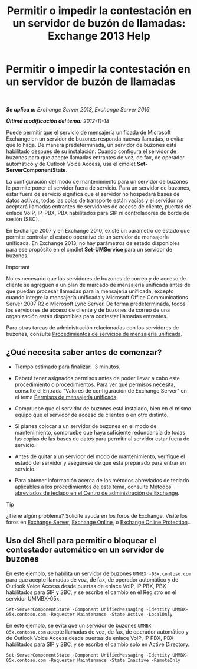 ﻿---
title: 'Permitir o impedir la contestación en un servidor de buzón de llamadas: Exchange 2013 Help'
TOCTitle: Permitir o impedir la contestación en un servidor de buzón de llamadas
ms:assetid: 4b860c09-6669-4e3d-b3dc-17b8018b3860
ms:mtpsurl: https://technet.microsoft.com/es-es/library/Aa997908(v=EXCHG.150)
ms:contentKeyID: 50556796
ms.date: 05/22/2018
mtps_version: v=EXCHG.150
ms.translationtype: MT
---

# Permitir o impedir la contestación en un servidor de buzón de llamadas

 

_**Se aplica a:** Exchange Server 2013, Exchange Server 2016_

_**Última modificación del tema:** 2012-11-18_

Puede permitir que el servicio de mensajería unificada de Microsoft Exchange en un servidor de buzones responda nuevas llamadas, o evitar que lo haga. De manera predeterminada, un servidor de buzones está habilitado después de su instalación. Cuando configura el servidor de buzones para que acepte llamadas entrantes de voz, de fax, de operador automático y de Outlook Voice Access, usa el cmdlet **Set-ServerComponentState**.

La configuración del modo de mantenimiento para un servidor de buzones le permite poner el servidor fuera de servicio. Para un servidor de buzones, estar fuera de servicio significa que el servidor no hospedará bases de datos activas, todas las colas de transporte están vacías y el servidor no aceptará llamadas entrantes de servidores de acceso de cliente, puertas de enlace VoIP, IP-PBX, PBX habilitados para SIP ni controladores de borde de sesión (SBC).

En Exchange 2007 y en Exchange 2010, existe un parámetro de estado que permite controlar el estado operativo de un servidor de mensajería unificada. En Exchange 2013, no hay parámetros de estado disponibles para ese propósito en el cmdlet **Set-UMService** para un servidor de buzones.


> [!IMPORTANT]
> No es necesario que los servidores de buzones de correo y de acceso de cliente se agreguen a un plan de marcado de mensajería unificada antes de que puedan procesar llamadas para la mensajería unificada, excepto cuando integre la mensajería unificada y Microsoft Office Communications Server 2007 R2 o Microsoft Lync Server. De forma predeterminada, todos los servidores de acceso de cliente y de buzones de correo de una organización están disponibles para contestar llamadas entrantes.



Para otras tareas de administración relacionadas con los servidores de buzones, consulte [Procedimientos de servicios de mensajería unificada](um-services-procedures-exchange-2013-help.md).

## ¿Qué necesita saber antes de comenzar?

  - Tiempo estimado para finalizar:  3 minutos.

  - Deberá tener asignados permisos antes de poder llevar a cabo este procedimiento o procedimientos. Para ver qué permisos necesita, consulte el Entrada "Valores de configuración de Exchange Server" en el tema [Permisos de mensajería unificada](unified-messaging-permissions-exchange-2013-help.md).

  - Compruebe que el servidor de buzones está instalado, bien en el mismo equipo que el servidor de acceso de clientes o en otro distinto.

  - Si planea colocar a un servidor de buzones en el modo de mantenimiento, compruebe que haya suficiente redundancia de todas las copias de las bases de datos para permitir al servidor estar fuera de servicio.

  - Antes de quitar a un servidor del modo de mantenimiento, verifique el estado del servidor y asegúrese de que está preparado para entrar en servicio.

  - Para obtener información acerca de los métodos abreviados de teclado aplicables a los procedimientos de este tema, consulte [Métodos abreviados de teclado en el Centro de administración de Exchange](keyboard-shortcuts-in-the-exchange-admin-center-exchange-online-protection-help.md).


> [!TIP]
> ¿Tiene algún problema? Solicite ayuda en los foros de Exchange. Visite los foros en <A href="https://go.microsoft.com/fwlink/p/?linkid=60612">Exchange Server</A>, <A href="https://go.microsoft.com/fwlink/p/?linkid=267542">Exchange Online</A>, o <A href="https://go.microsoft.com/fwlink/p/?linkid=285351">Exchange Online Protection</A>..



## Uso del Shell para permitir o bloquear el contestador automático en un servidor de buzones

En este ejemplo, se habilita un servidor de buzones `UMMBXr-05x.contoso.com` para que acepte llamadas de voz, de fax, de operador automático y de Outlook Voice Access desde puertas de enlace VoIP, IP PBX, PBX habilitados para SIP y SBC, y se escribe el cambio en el Registro en el servidor UMMBX-05x.

    Set-ServerComponentState -Component UnifiedMessaging -Identity UMMBX-05x.contoso.com -Requester Maintenance -State Active -LocalOnly

En este ejemplo, se evita que un servidor de buzones `UMMBX-05x.contoso.com` acepte llamadas de voz, de fax, de operador automático y de Outlook Voice Access desde puertas de enlace VoIP, IP PBX, PBX habilitados para SIP y SBC, y se escribe el cambio solo en Active Directory.

    Set-ServerComponentState -Component UnifiedMessaging -Identity UMMBX-05x.contoso.com -Requester Maintenance -State Inactive -RemoteOnly

